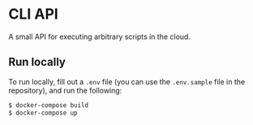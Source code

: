# CLI API


A small API for executing arbitrary scripts in the cloud.


## Run locally

To run locally, fill out a `.env` file (you can use the `.env.sample` file in the repository), and
run the following:

```bash
$ docker-compose build
$ docker-compose up
```
